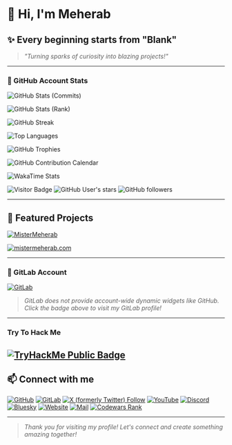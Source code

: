 # 👋 Hi, I'm Meherab

## ✨ Every beginning starts from "Blank"

> _"Turning sparks of curiosity into blazing projects!"_

---

### 🌟 GitHub Account Stats

<!-- GitHub Stats -->
![GitHub Stats (Commits)](https://github-readme-stats.vercel.app/api?username=MisterMeherab&show_icons=true&include_all_commits=false&theme=github_dark&show=prs,issues,followers,reviews,discussions_started,discussions_answered,prs_merged,prs_merged_percentage)

![GitHub Stats (Rank)](https://github-readme-stats.vercel.app/api?username=MisterMeherab&show_icons=true&rank_icon=percentile&theme=github_dark)

<!-- Github Streak -->
![GitHub Streak](https://streak-stats.demolab.com?user=MisterMeherab&theme=github-dark&hide_border=true)

<!-- GitHub Languages -->
![Top Languages](https://github-readme-stats.vercel.app/api/top-langs/?username=MisterMeherab&layout=compact&theme=github_dark)

<!-- GitHub Trophies -->
![GitHub Trophies](https://github-profile-trophy.vercel.app/?username=MisterMeherab&theme=darkhub&no-frame=true&margin-w=10)

<!-- GitHub Contributions -->
![GitHub Contribution Calendar](https://github-readme-activity-graph.vercel.app/graph?username=MisterMeherab&theme=github-compact)

<!--Wakatime Stats-->
![WakaTime Stats](https://github-readme-stats.vercel.app/api/wakatime?username=MisterMeherab&theme=github_dark)

<!--badges -->
![Visitor Badge](https://visitor-badge.laobi.icu/badge?page_id=MisterMeherab.MisterMeherab)
![GitHub User's stars](https://img.shields.io/github/stars/MisterMeherab)
![GitHub followers](https://img.shields.io/github/followers/MisterMeherab)

---

## 🚀 Featured Projects

[![MisterMeherab](https://github-readme-stats.vercel.app/api/pin/?username=MisterMeherab&repo=MisterMeherab&theme=github_dark)](https://github.com/MisterMeherab/MisterMeherab)

[![mistermeherab.com](https://github-readme-stats.vercel.app/api/pin/?username=MisterMeherab&repo=mistermeherab.com&theme=github_dark)](https://github.com/MisterMeherab/mistermeherab.com)

---

### 🦊 GitLab Account

[![GitLab](https://img.shields.io/badge/GitLab-MisterMeherab-orange?logo=gitlab)](https://gitlab.com/MisterMeherab)

> _GitLab does not provide account-wide dynamic widgets like GitHub. Click the badge above to visit my GitLab profile!_

---
### Try To Hack Me

[![TryHackMe Public Badge](https://tryhackme-badges.s3.amazonaws.com/MisterMeherab.png)](https://tryhackme.com/p/MisterMeherab)
---
## 📫 Connect with me

[![GitHub](https://img.shields.io/badge/GitHub-MisterMeherab-white?&logo=github)](https://github.com/MisterMeherab)
[![GitLab](https://img.shields.io/badge/GitLab-MisterMeherab-orange?logo=gitlab)](https://gitlab.com/MisterMeherab)
[![X (formerly Twitter) Follow](https://img.shields.io/twitter/follow/MisterMeherab)](https://x.com/MisterMeherab)
[![YouTube](https://img.shields.io/badge/YouTube-MisterMeherab-red?logo=youtube)](https://youtube.com/@MisterMeherab)
[![Discord](https://img.shields.io/badge/Discord-MisterMeherab-7289DA?logo=discord)](https://discord.com/users/1334188709465030668)
[![Bluesky](https://img.shields.io/badge/Bluesky-MisterMeherab-blue?logo=bluesky)](https://bsky.app/profile/mistermeherab.bsky.social)
[![Website](https://img.shields.io/badge/Website-MisterMeherab-black?logo=About.me)](https://mistermeherab.com)
[![Mail](https://img.shields.io/badge/Email-MisterMeherab-black?logo=email)](mailto:contact@mistermeherab.com)
[![Codewars Rank](https://www.codewars.com/users/MisterMeherab/badges/large)](https://www.codewars.com/users/MisterMeherab)

---

> _Thank you for visiting my profile! Let's connect and create something amazing together!_
